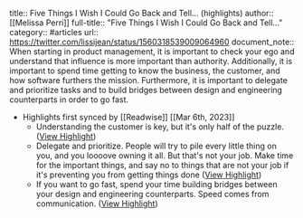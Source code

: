 title:: Five Things I Wish I Could Go Back and Tell... (highlights)
author:: [[Melissa Perri]]
full-title:: "Five Things I Wish I Could Go Back and Tell..."
category:: #articles
url:: https://twitter.com/lissijean/status/1560318539009064960
document_note:: When starting in product management, it is important to check your ego and understand that influence is more important than authority. Additionally, it is important to spend time getting to know the business, the customer, and how software furthers the mission. Furthermore, it is important to delegate and prioritize tasks and to build bridges between design and engineering counterparts in order to go fast.

- Highlights first synced by [[Readwise]] [[Mar 6th, 2023]]
	- Understanding the customer is key, but it's only half of the puzzle. ([View Highlight](https://read.readwise.io/read/01gtbv3njy2myvq8zzj5jf9jt1))
	- Delegate and prioritize. People will try to pile every little thing on you, and you loooove owning it all. But that's not your job. Make time for the important things, and say no to things that are not your job if it's preventing you from getting things done ([View Highlight](https://read.readwise.io/read/01gtbv3ts2q2p4bkbsx0a9yh9v))
	- If you want to go fast, spend your time building bridges between your design and engineering counterparts. Speed comes from communication. ([View Highlight](https://read.readwise.io/read/01gtbv3zytbpzk5js3h8vxbgjz))